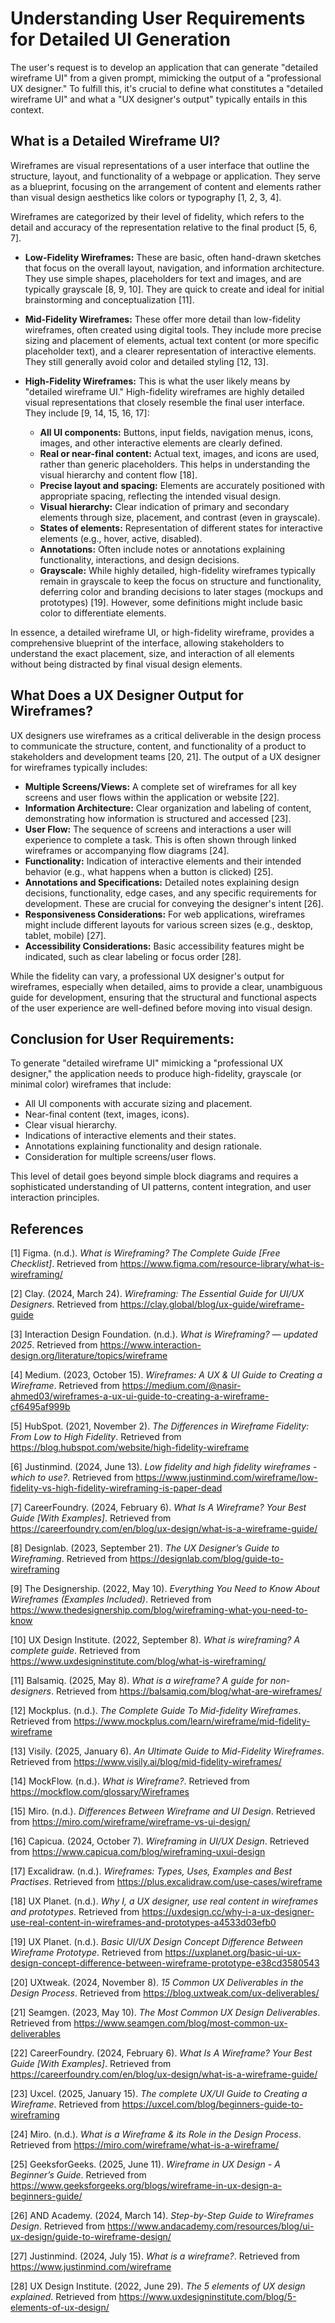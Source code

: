 # Understanding User Requirements for Detailed UI Generation

The user's request is to develop an application that can generate "detailed wireframe UI" from a given prompt, mimicking the output of a "professional UX designer." To fulfill this, it's crucial to define what constitutes a "detailed wireframe UI" and what a "UX designer's output" typically entails in this context.

## What is a Detailed Wireframe UI?

Wireframes are visual representations of a user interface that outline the structure, layout, and functionality of a webpage or application. They serve as a blueprint, focusing on the arrangement of content and elements rather than visual design aesthetics like colors or typography [1, 2, 3, 4].

Wireframes are categorized by their level of fidelity, which refers to the detail and accuracy of the representation relative to the final product [5, 6, 7].

*   **Low-Fidelity Wireframes:** These are basic, often hand-drawn sketches that focus on the overall layout, navigation, and information architecture. They use simple shapes, placeholders for text and images, and are typically grayscale [8, 9, 10]. They are quick to create and ideal for initial brainstorming and conceptualization [11].

*   **Mid-Fidelity Wireframes:** These offer more detail than low-fidelity wireframes, often created using digital tools. They include more precise sizing and placement of elements, actual text content (or more specific placeholder text), and a clearer representation of interactive elements. They still generally avoid color and detailed styling [12, 13].

*   **High-Fidelity Wireframes:** This is what the user likely means by "detailed wireframe UI." High-fidelity wireframes are highly detailed visual representations that closely resemble the final user interface. They include [9, 14, 15, 16, 17]:
    *   **All UI components:** Buttons, input fields, navigation menus, icons, images, and other interactive elements are clearly defined.
    *   **Real or near-final content:** Actual text, images, and icons are used, rather than generic placeholders. This helps in understanding the visual hierarchy and content flow [18].
    *   **Precise layout and spacing:** Elements are accurately positioned with appropriate spacing, reflecting the intended visual design.
    *   **Visual hierarchy:** Clear indication of primary and secondary elements through size, placement, and contrast (even in grayscale).
    *   **States of elements:** Representation of different states for interactive elements (e.g., hover, active, disabled).
    *   **Annotations:** Often include notes or annotations explaining functionality, interactions, and design decisions.
    *   **Grayscale:** While highly detailed, high-fidelity wireframes typically remain in grayscale to keep the focus on structure and functionality, deferring color and branding decisions to later stages (mockups and prototypes) [19]. However, some definitions might include basic color to differentiate elements.

In essence, a detailed wireframe UI, or high-fidelity wireframe, provides a comprehensive blueprint of the interface, allowing stakeholders to understand the exact placement, size, and interaction of all elements without being distracted by final visual design elements.

## What Does a UX Designer Output for Wireframes?

UX designers use wireframes as a critical deliverable in the design process to communicate the structure, content, and functionality of a product to stakeholders and development teams [20, 21]. The output of a UX designer for wireframes typically includes:

*   **Multiple Screens/Views:** A complete set of wireframes for all key screens and user flows within the application or website [22].
*   **Information Architecture:** Clear organization and labeling of content, demonstrating how information is structured and accessed [23].
*   **User Flow:** The sequence of screens and interactions a user will experience to complete a task. This is often shown through linked wireframes or accompanying flow diagrams [24].
*   **Functionality:** Indication of interactive elements and their intended behavior (e.g., what happens when a button is clicked) [25].
*   **Annotations and Specifications:** Detailed notes explaining design decisions, functionality, edge cases, and any specific requirements for development. These are crucial for conveying the designer's intent [26].
*   **Responsiveness Considerations:** For web applications, wireframes might include different layouts for various screen sizes (e.g., desktop, tablet, mobile) [27].
*   **Accessibility Considerations:** Basic accessibility features might be indicated, such as clear labeling or focus order [28].

While the fidelity can vary, a professional UX designer's output for wireframes, especially when detailed, aims to provide a clear, unambiguous guide for development, ensuring that the structural and functional aspects of the user experience are well-defined before moving into visual design.

## Conclusion for User Requirements:

To generate "detailed wireframe UI" mimicking a "professional UX designer," the application needs to produce high-fidelity, grayscale (or minimal color) wireframes that include:

*   All UI components with accurate sizing and placement.
*   Near-final content (text, images, icons).
*   Clear visual hierarchy.
*   Indications of interactive elements and their states.
*   Annotations explaining functionality and design rationale.
*   Consideration for multiple screens/user flows.

This level of detail goes beyond simple block diagrams and requires a sophisticated understanding of UI patterns, content integration, and user interaction principles.





## References

[1] Figma. (n.d.). *What is Wireframing? The Complete Guide [Free Checklist]*. Retrieved from https://www.figma.com/resource-library/what-is-wireframing/

[2] Clay. (2024, March 24). *Wireframing: The Essential Guide for UI/UX Designers*. Retrieved from https://clay.global/blog/ux-guide/wireframe-guide

[3] Interaction Design Foundation. (n.d.). *What is Wireframing? — updated 2025*. Retrieved from https://www.interaction-design.org/literature/topics/wireframe

[4] Medium. (2023, October 15). *Wireframes: A UX & UI Guide to Creating a Wireframe*. Retrieved from https://medium.com/@nasir-ahmed03/wireframes-a-ux-ui-guide-to-creating-a-wireframe-cf6495af999b

[5] HubSpot. (2021, November 2). *The Differences in Wireframe Fidelity: From Low to High Fidelity*. Retrieved from https://blog.hubspot.com/website/high-fidelity-wireframe

[6] Justinmind. (2024, June 13). *Low fidelity and high fidelity wireframes - which to use?*. Retrieved from https://www.justinmind.com/wireframe/low-fidelity-vs-high-fidelity-wireframing-is-paper-dead

[7] CareerFoundry. (2024, February 6). *What Is A Wireframe? Your Best Guide [With Examples]*. Retrieved from https://careerfoundry.com/en/blog/ux-design/what-is-a-wireframe-guide/

[8] Designlab. (2023, September 21). *The UX Designer’s Guide to Wireframing*. Retrieved from https://designlab.com/blog/guide-to-wireframing

[9] The Designership. (2022, May 10). *Everything You Need to Know About Wireframes (Examples Included)*. Retrieved from https://www.thedesignership.com/blog/wireframing-what-you-need-to-know

[10] UX Design Institute. (2022, September 8). *What is wireframing? A complete guide*. Retrieved from https://www.uxdesigninstitute.com/blog/what-is-wireframing/

[11] Balsamiq. (2025, May 8). *What is a wireframe? A guide for non-designers*. Retrieved from https://balsamiq.com/blog/what-are-wireframes/

[12] Mockplus. (n.d.). *The Complete Guide To Mid-fidelity Wireframes*. Retrieved from https://www.mockplus.com/learn/wireframe/mid-fidelity-wireframe

[13] Visily. (2025, January 6). *An Ultimate Guide to Mid-Fidelity Wireframes*. Retrieved from https://www.visily.ai/blog/mid-fidelity-wireframes/

[14] MockFlow. (n.d.). *What is Wireframe?*. Retrieved from https://mockflow.com/glossary/Wireframes

[15] Miro. (n.d.). *Differences Between Wireframe and UI Design*. Retrieved from https://miro.com/wireframe/wireframe-vs-ui-design/

[16] Capicua. (2024, October 7). *Wireframing in UI/UX Design*. Retrieved from https://www.capicua.com/blog/wireframing-uxui-design

[17] Excalidraw. (n.d.). *Wireframes: Types, Uses, Examples and Best Practises*. Retrieved from https://plus.excalidraw.com/use-cases/wireframe

[18] UX Planet. (n.d.). *Why I, a UX designer, use real content in wireframes and prototypes*. Retrieved from https://uxdesign.cc/why-i-a-ux-designer-use-real-content-in-wireframes-and-prototypes-a4533d03efb0

[19] UX Planet. (n.d.). *Basic UI/UX Design Concept Difference Between Wireframe Prototype*. Retrieved from https://uxplanet.org/basic-ui-ux-design-concept-difference-between-wireframe-prototype-e38cd3580543

[20] UXtweak. (2024, November 8). *15 Common UX Deliverables in the Design Process*. Retrieved from https://blog.uxtweak.com/ux-deliverables/

[21] Seamgen. (2023, May 10). *The Most Common UX Design Deliverables*. Retrieved from https://www.seamgen.com/blog/most-common-ux-deliverables

[22] CareerFoundry. (2024, February 6). *What Is A Wireframe? Your Best Guide [With Examples]*. Retrieved from https://careerfoundry.com/en/blog/ux-design/what-is-a-wireframe-guide/

[23] Uxcel. (2025, January 15). *The complete UX/UI Guide to Creating a Wireframe*. Retrieved from https://uxcel.com/blog/beginners-guide-to-wireframing

[24] Miro. (n.d.). *What is a Wireframe & its Role in the Design Process*. Retrieved from https://miro.com/wireframe/what-is-a-wireframe/

[25] GeeksforGeeks. (2025, June 11). *Wireframe in UX Design - A Beginner’s Guide*. Retrieved from https://www.geeksforgeeks.org/blogs/wireframe-in-ux-design-a-beginners-guide/

[26] AND Academy. (2024, March 14). *Step-by-Step Guide to Wireframes Design*. Retrieved from https://www.andacademy.com/resources/blog/ui-ux-design/guide-to-wireframe-design/

[27] Justinmind. (2024, July 15). *What is a wireframe?*. Retrieved from https://www.justinmind.com/wireframe

[28] UX Design Institute. (2022, June 29). *The 5 elements of UX design explained*. Retrieved from https://www.uxdesigninstitute.com/blog/5-elements-of-ux-design/


